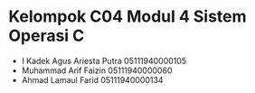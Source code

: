 # Kelompok C04 Modul 4 Sistem Operasi C
- I Kadek Agus Ariesta Putra 05111940000105
- Muhammad Arif Faizin 05111940000060
- Ahmad Lamaul Farid 05111940000134
